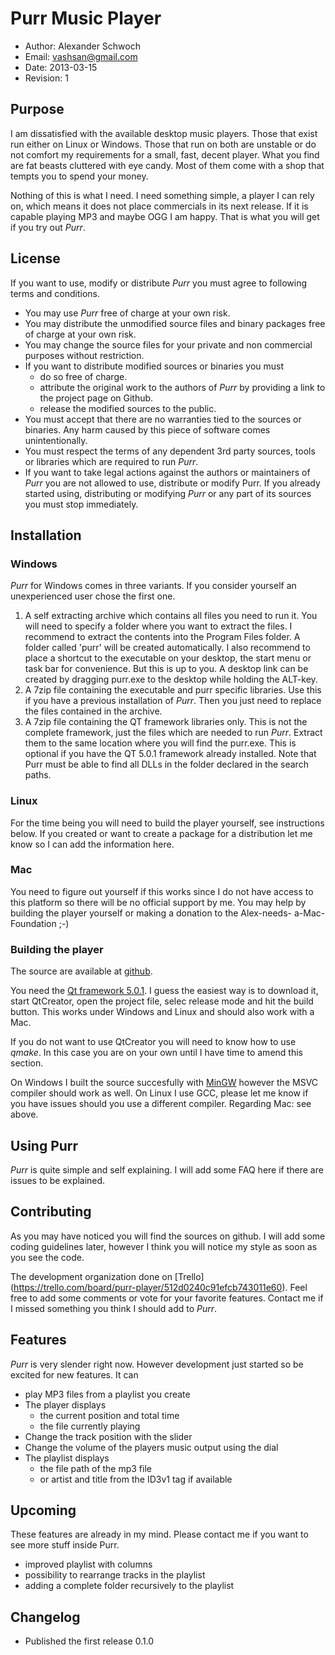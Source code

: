 Purr Music Player
=================
* Author: Alexander Schwoch
* Email: vashsan@gmail.com
* Date: 2013-03-15
* Revision: 1

Purpose
-------

I am dissatisfied with the available desktop music players. Those that
exist run either on Linux or Windows. Those that run on both are unstable
or do not comfort my requirements for a small, fast, decent player. What
you find are fat beasts cluttered with eye candy. Most of them come with
a shop that tempts you to spend your money.

Nothing of this is what I need. I need something simple, a player I can
rely on, which means it does not place commercials in its next release. If
it is capable playing MP3 and maybe OGG I am happy. That is what you will
get if you try out *Purr*.

License
-------

If you want to use, modify or distribute *Purr* you must agree to
following terms and conditions.

* You may use *Purr* free of charge at your own risk.
* You may distribute the unmodified source files and binary packages
  free of charge at your own risk.
* You may change the source files for your private and non commercial
  purposes without restriction.
* If you want to distribute modified sources or binaries you must
  * do so free of charge.
  * attribute the original work to the authors of *Purr* by providing a
    link to the project page on Github.
  * release the modified sources to the public.
* You must accept that there are no warranties tied to the sources or
  binaries. Any harm caused by this piece of software comes
  unintentionally.
* You must respect the terms of any dependent 3rd party sources, tools
  or libraries which are required to run *Purr*.
* If you want to take legal actions against the authors or maintainers of
  *Purr* you are not allowed to use, distribute or modify Purr. If you
  already started using, distributing or modifying *Purr* or any part of
  its sources you must stop immediately.

Installation
------------

### Windows
*Purr* for Windows comes in three variants. If you consider yourself an
unexperienced user chose the first one.

1. A self extracting archive which contains all files you need to run it.
   You will need to specify a folder where you want to extract the files. I
   recommend to extract the contents into the Program Files folder. A folder
   called 'purr' will be created automatically. I also recommend to place a
   shortcut to the executable on your desktop, the start menu or task bar
   for convenience. But this is up to you. A desktop link can be created by
   dragging purr.exe to the desktop while holding the ALT-key.
2. A 7zip file containing the executable and purr specific libraries. Use
   this if you have a previous installation of *Purr*. Then you just need
   to replace the files contained in the archive.
3. A 7zip file containing the QT framework libraries only. This is not the
   complete framework, just the files which are needed to run *Purr*.
   Extract them to the same location where you will find the purr.exe. This
   is optional if you have the QT 5.0.1 framework already installed. Note
   that Purr must be able to find all DLLs in the folder declared in the
   search paths.

### Linux
For the time being you will need to build the player yourself, see
instructions below. If you created or want to create a package for
a distribution let me know so I can add the information here.

### Mac
You need to figure out yourself if this works since I do not have access
to this platform so there will be no official support by me. You may help
by building the player yourself or making a donation to the Alex-needs-
a-Mac-Foundation ;-)

### Building the player
The source are available at [github](https://github.com/VashSan/purr).

You need the [Qt framework 5.0.1](http://qt-project.org/). I guess the
easiest way is to download it, start QtCreator, open the project file,
selec release mode and hit the build button. This works under Windows
and Linux and should also work with a Mac.

If you do not want to use QtCreator you will need to know how to use
*qmake*. In this case you are on your own until I have time to amend this
section.

On Windows I built the source succesfully with
[MinGW](http://www.mingw.org/) however the MSVC compiler should work as
well. On Linux I use GCC, please let me know if you have issues should you
use a different compiler. Regarding Mac: see above.

Using Purr
----------

*Purr* is quite simple and self explaining. I will add some
FAQ here if there are issues to be explained.

Contributing
------------

As you may have noticed you will find the sources on github. I will add
some coding guidelines later, however I think you will notice my style
as soon as you see the code.

The development organization done on [Trello]
(https://trello.com/board/purr-player/512d0240c91efcb743011e60). Feel
free to add some comments or vote for your favorite features. Contact me
if I missed something you think I should add to *Purr*.

Features
--------

*Purr* is very slender right now. However development just started
so be excited for new features. It can

* play MP3 files from a playlist you create
* The player displays
  * the current position and total time
  * the file currently playing
* Change the track position with the slider
* Change the volume of the players music output using the dial
* The playlist displays
  * the file path of the mp3 file
  * or artist and title from the ID3v1 tag if available

Upcoming
--------

These features are already in my mind. Please contact me if you
want to see more stuff inside Purr.

* improved playlist with columns
* possibility to rearrange tracks in the playlist
* adding a complete folder recursively to the playlist

Changelog
---------

* Published the first release 0.1.0
